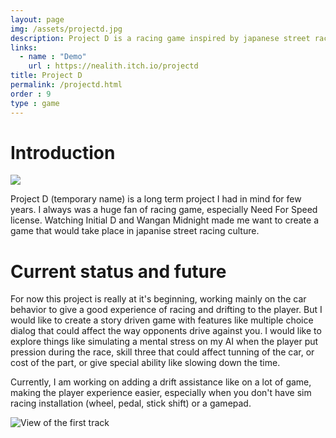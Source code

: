 ```yaml
---
layout: page
img: /assets/projectd.jpg
description: Project D is a racing game inspired by japanese street racing culture.
links:
  - name : "Demo"
    url : https://nealith.itch.io/projectd
title: Project D
permalink: /projectd.html
order : 9
type : game
---
```




# Introduction

![](https://img.itch.zone/aW1nLzM4MTk3ODQucG5n/original/P1c2J2.png)

Project D (temporary name) is a long term project I had in mind for few years. I always was a huge fan of racing game, especially Need For Speed license. Watching Initial D and Wangan Midnight made me want to create a game that would take place in japanise street racing culture.

# Current status and future

For now this project is really at it's beginning, working mainly on the car behavior to give a good experience of racing and drifting to the player. But I would like to create a story driven game with features like multiple choice dialog that could affect the way opponents drive against you. I would like to explore things like simulating a mental stress on my AI when the player put pression during the race, skill three that could affect tunning of the car, or cost of the part, or give special ability like slowing down the time.

Currently, I am working on adding a drift assistance like on a lot of game, making the player experience easier, especially when you don't have sim racing installation (wheel, pedal, stick shift) or a gamepad.

![View of the first track](https://img.itch.zone/aW1hZ2UvNjkyNTQ1LzM4MTk3ODEuanBn/347x500/U6Pvmv.jpg)

